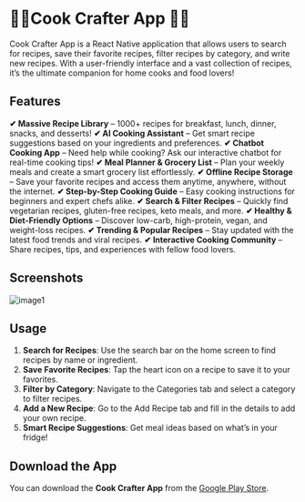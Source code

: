 # 🍴🥣Cook Crafter App 🍕😋

Cook Crafter App is a React Native application that allows users to search for recipes, save their favorite recipes, filter recipes by category, and write new recipes. With a user-friendly interface and a vast collection of recipes, it’s the ultimate companion for home cooks and food lovers!

## Features

**✔ Massive Recipe Library** – 1000+ recipes for breakfast, lunch, dinner, snacks, and desserts!
**✔ AI Cooking Assistant** – Get smart recipe suggestions based on your ingredients and preferences.
**✔ Chatbot Cooking App** – Need help while cooking? Ask our interactive chatbot for real-time cooking tips!
**✔ Meal Planner & Grocery List** – Plan your weekly meals and create a smart grocery list effortlessly.
**✔ Offline Recipe Storage** – Save your favorite recipes and access them anytime, anywhere, without the internet.
**✔ Step-by-Step Cooking Guide** – Easy cooking instructions for beginners and expert chefs alike.
**✔ Search & Filter Recipes** – Quickly find vegetarian recipes, gluten-free recipes, keto meals, and more.
**✔ Healthy & Diet-Friendly Options** – Discover low-carb, high-protein, vegan, and weight-loss recipes.
**✔ Trending & Popular Recipes** – Stay updated with the latest food trends and viral recipes.
**✔ Interactive Cooking Community** – Share recipes, tips, and experiences with fellow food lovers.



## Screenshots

![image1](https://github.com/user-attachments/assets/11eb980f-7724-492b-a63e-019a49386371)


## Usage

1. **Search for Recipes**: Use the search bar on the home screen to find recipes by name or ingredient.
2. **Save Favorite Recipes**: Tap the heart icon on a recipe to save it to your favorites.
3. **Filter by Category**: Navigate to the Categories tab and select a category to filter recipes.
4. **Add a New Recipe**: Go to the Add Recipe tab and fill in the details to add your own recipe.
5. **Smart Recipe Suggestions**: Get meal ideas based on what’s in your fridge!

## Download the App

You can download the **Cook Crafter App** from the [Google Play Store](https://play.google.com/store/apps/details?id=com.cookcrafter.recipe).

